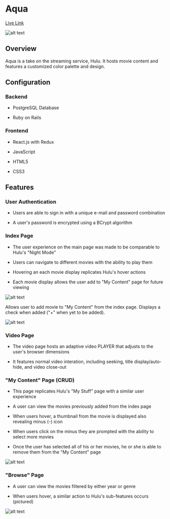 # Aqua

[Live Link](http://aqua-streaming.herokuapp.com/)

![alt text](https://aqua-app-dev.s3-us-west-1.amazonaws.com/Screen+Shot+2020-06-11+at+11.40.52+AM.png "ScreenShot")

## Overview

Aqua is a take on the streaming service, Hulu. It hosts movie content and features a customized color palette and design.

## Configuration

 ### Backend

  * PostgreSQL Database

  * Ruby on Rails
### Frontend

  * React.js with Redux

  * JavaScript

  * HTML5
  
  * CSS3
  
 ## Features
 
 ### User Authentication
 
  * Users are able to sign in with a unique e-mail and password combination
  
  * A user's password is encrypted using a BCrypt algorithm
  
 ### Index Page
 
 * The user experience on the main page was made to be comparable to Hulu's "Night Mode"
 
 * Users can navigate to different movies with the ability to play them
 
 * Hovering an each movie display replicates Hulu's hover actions
 
 * Each movie display allows the user add to "My Content" page for future viewing
 
 ![alt text](https://aqua-app-dev.s3-us-west-1.amazonaws.com/Screen+Shot+2020-06-11+at+12.32.23+PM.png "ScreenShot 2")
 
 
 
 
 Allows user to add movie to "My Content" from the index page. Displays a check when added ("+" when yet to be added).
 
 ![alt text](https://aqua-app-dev.s3-us-west-1.amazonaws.com/Screen+Shot+2020-07-02+at+10.28.36+AM.png "Snippet 1")
 
 ### Video Page
 
 * The video page hosts an adaptive video PLAYER that adjusts to the user's browser dimensions
 
 * It features normal video interation, including seeking, title display/auto-hide, and video close-out
 
 ### "My Content" Page (CRUD)
 
 * This page replicates Hulu's "My Stuff" page with a similar user experience
 
 * A user can view the movies previously added from the index page
 
 * When users hover, a thumbnail from the movie is displayed also revealing minus (-) icon
 
 * When users click on the minus they are prompted with the ability to select more movies
 
 * Once the user has selected all of his or her movies, he or she is able to remove them from the "My Content" page
 
 ![alt text](https://aqua-app-dev.s3-us-west-1.amazonaws.com/Screen+Shot+2020-06-11+at+12.53.39+PM.png "ScreenShot 3")
 
  ### "Browse" Page
 
 * A user can view the movies filtered by either year or genre
 
 * When users hover, a similar action to Hulu's sub-features occurs (pictured)
 
 ![alt text](https://aqua-app-dev.s3-us-west-1.amazonaws.com/browse_screenshot.png "ScreenShot 4")
 
 
